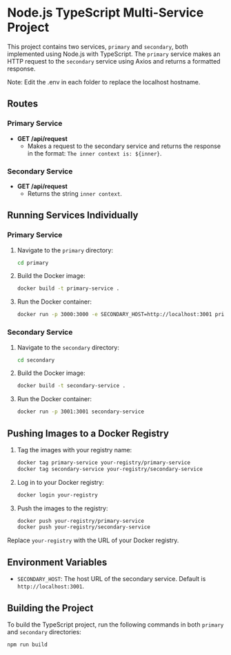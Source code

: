 # Node.js TypeScript Multi-Service Project

This project contains two services, `primary` and `secondary`, both implemented using Node.js with TypeScript. The `primary` service makes an HTTP request to the `secondary` service using Axios and returns a formatted response.

Note: Edit the .env in each folder to replace the localhost hostname.

## Routes

### Primary Service
- **GET /api/request**
  - Makes a request to the secondary service and returns the response in the format: `The inner context is: ${inner}`.

### Secondary Service
- **GET /api/request**
  - Returns the string `inner context`.

## Running Services Individually

### Primary Service

1. Navigate to the `primary` directory:

    ```sh
    cd primary
    ```

2. Build the Docker image:

    ```sh
    docker build -t primary-service .
    ```

3. Run the Docker container:

    ```sh
    docker run -p 3000:3000 -e SECONDARY_HOST=http://localhost:3001 primary-service
    ```

### Secondary Service

1. Navigate to the `secondary` directory:

    ```sh
    cd secondary
    ```

2. Build the Docker image:

    ```sh
    docker build -t secondary-service .
    ```

3. Run the Docker container:

    ```sh
    docker run -p 3001:3001 secondary-service
    ```

## Pushing Images to a Docker Registry

1. Tag the images with your registry name:

    ```sh
    docker tag primary-service your-registry/primary-service
    docker tag secondary-service your-registry/secondary-service
    ```

2. Log in to your Docker registry:

    ```sh
    docker login your-registry
    ```

3. Push the images to the registry:

    ```sh
    docker push your-registry/primary-service
    docker push your-registry/secondary-service
    ```

Replace `your-registry` with the URL of your Docker registry.

## Environment Variables

- `SECONDARY_HOST`: The host URL of the secondary service. Default is `http://localhost:3001`.

## Building the Project

To build the TypeScript project, run the following commands in both `primary` and `secondary` directories:

```sh
npm run build
```